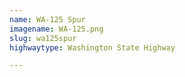 ```yaml
---
name: WA-125 Spur
imagename: WA-125.png
slug: wa125spur
highwaytype: Washington State Highway

---
```

